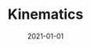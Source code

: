 ---
title: "Kinematics"
collection: teaching
type: "Graduate Course"
permalink: /teaching/2023-spring-teaching
venue: "Johns Hopkins University, Department of Mechanical Engineering"
date: 2021-01-01
location: "Baltimore, MD, USA"
---